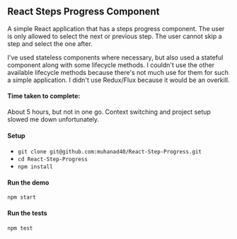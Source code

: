 ## React Steps Progress Component

A simple React application that has a steps progress component. The user is only allowed to select the next or previous step. The user cannot skip a step and select the one after.

I've used stateless components where necessary, but also used a stateful component along with some lifecycle methods. I couldn't use the other available lifecycle methods because there's not much use for them for such a simple application. I didn't use Redux/Flux because it would be an overkill.

#### Time taken to complete:
About 5 hours, but not in one go. Context switching and project setup slowed me down unfortunately.

#### Setup
- `git clone git@github.com:muhanad40/React-Step-Progress.git`
- `cd React-Step-Progress`
- `npm install`

#### Run the demo
`npm start`

#### Run the tests
`npm test`

